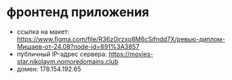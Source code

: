 # фронтенд приложения
- ссылка на макет: https://www.figma.com/file/R36z0irzxo8M6cSifndd7X/ревью-диплом-Мишаев-от-24.08?node-id=891%3A3857
- публичный IP-адрес сервера: https://movies-star.nikolaym.nomoredomains.club
- домен: 178.154.192.65